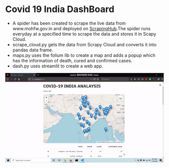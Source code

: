 # Covid 19 India DashBoard
<ul>
<li>A spider has been created to scrape the live data from www.mohfw.gov.in and deployed on <a href = 'https://scrapinghub.com/'>ScrapingHub</a>.The spider runs everyday at a specified time to scrape the data and stores it in Scapy Cloud.
<li>scrape_cloud.py gets the data from Scrapy Cloud and converts it into pandas data frame.
<li>maps.py uses the folium lib to create a map and adds a popup which has the information of death, cured and confirmed cases.
<li>dash.py uses streamlit to create a web app.
</ul>

![COVID-19 INDIA DASH BOARD](https://github.com/Harsh1347/Covid-19-India-DashBoard/blob/master/covid-dash.gif)
